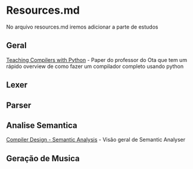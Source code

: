 # Resources.md
No arquivo resources.md iremos adicionar a parte de estudos 

## Geral
[Teaching Compilers with Python](TeachingCompilersWithPython_Paper.pdf) - Paper do professor do Ota que tem um rápido overview de como fazer um compilador completo usando python

## Lexer


## Parser


## Analise Semantica

[Compiler Design - Semantic Analysis](https://www.tutorialspoint.com/compiler_design/compiler_design_semantic_analysis.htm) - Visão geral de Semantic Analyser


## Geração de Musica

